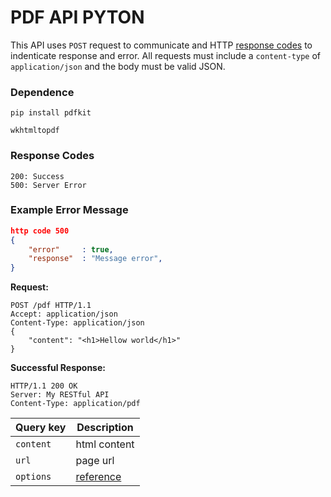 # PDF API PYTON
This API uses `POST` request to communicate and HTTP [response codes](https://en.wikipedia.org/wiki/List_of_HTTP_status_codes) to indenticate response and error. All requests must include a `content-type` of `application/json` and the body must be valid JSON.

### Dependence
```pip install pdfkit```

```wkhtmltopdf```

### Response Codes
```
200: Success
500: Server Error
```

### Example Error Message
```json
http code 500
{
    "error"     : true,
    "response"  : "Message error",
}
```

**Request:**
```
POST /pdf HTTP/1.1
Accept: application/json
Content-Type: application/json
{
    "content": "<h1>Hellow world</h1>"    
}
```
**Successful Response:**
```
HTTP/1.1 200 OK
Server: My RESTful API
Content-Type: application/pdf
```

| Query key     | Description     |
| ------------- | --------------- |
| ```content``` | html content    |
| ```url```     | page url        |
| ```options``` | [reference](https://wkhtmltopdf.org/usage/wkhtmltopdf.txt)|
